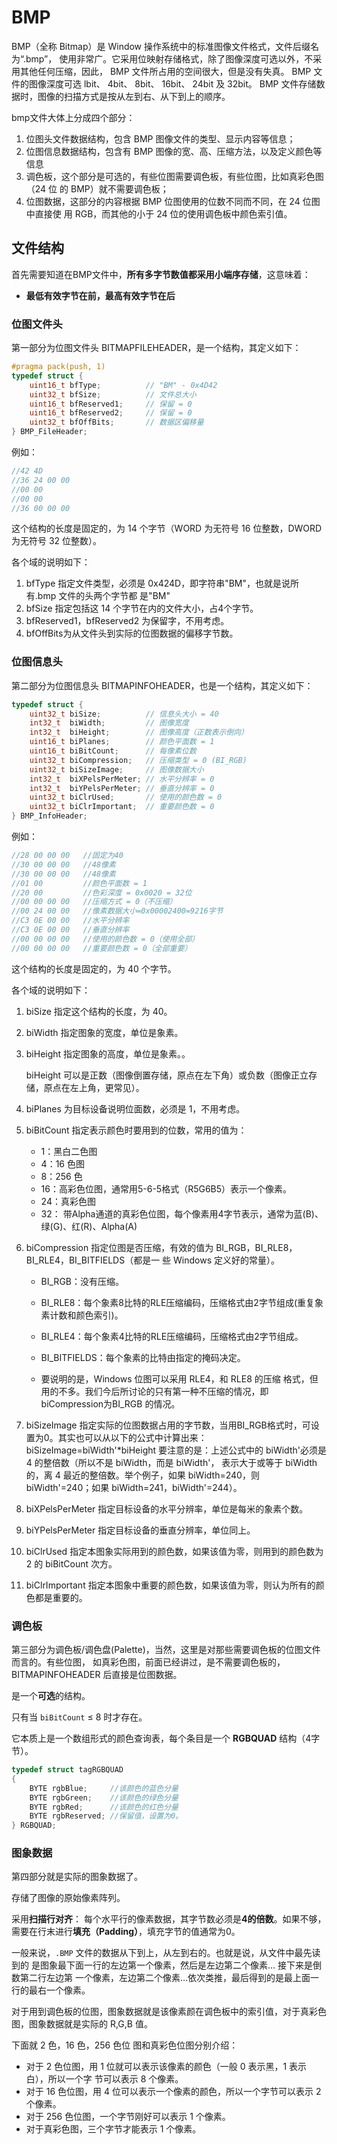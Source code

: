 # BMP


BMP（全称 Bitmap）是 Window 操作系统中的标准图像文件格式，文件后缀名为“.bmp”， 使用非常广。它采用位映射存储格式，除了图像深度可选以外，不采用其他任何压缩，因此， BMP 文件所占用的空间很大，但是没有失真。 BMP 文件的图像深度可选 lbit、 4bit、 8bit、 16bit、 24bit 及 32bit。 BMP 文件存储数据时，图像的扫描方式是按从左到右、从下到上的顺序。

bmp文件大体上分成四个部分：

1. 位图头文件数据结构，包含 BMP 图像文件的类型、显示内容等信息；
2. 位图信息数据结构，包含有 BMP 图像的宽、高、压缩方法，以及定义颜色等信息
3. 调色板，这个部分是可选的，有些位图需要调色板，有些位图，比如真彩色图（24 位
    的 BMP）就不需要调色板；
4. 位图数据，这部分的内容根据 BMP 位图使用的位数不同而不同，在 24 位图中直接使
    用 RGB，而其他的小于 24 位的使用调色板中颜色索引值。

## 文件结构

首先需要知道在BMP文件中，**所有多字节数值都采用小端序存储**，这意味着：

-   **最低有效字节在前，最高有效字节在后**

### 位图文件头

第一部分为位图文件头 BITMAPFILEHEADER，是一个结构，其定义如下：

```c
#pragma pack(push, 1)
typedef struct {
    uint16_t bfType;          // "BM" - 0x4D42 
    uint32_t bfSize;          // 文件总大小
    uint16_t bfReserved1;     // 保留 = 0
    uint16_t bfReserved2;     // 保留 = 0
    uint32_t bfOffBits;       // 数据区偏移量
} BMP_FileHeader;
```

例如：

```c
//42 4D
//36 24 00 00
//00 00
//00 00
//36 00 00 00
```

这个结构的长度是固定的，为 14 个字节（WORD 为无符号 16 位整数，DWORD 为无符号 32 位整数）。

各个域的说明如下：

1. bfType  指定文件类型，必须是 0x424D，即字符串"BM"，也就是说所有.bmp 文件的头两个字节都 是"BM"  
2. bfSize  指定包括这 14 个字节在内的文件大小，占4个字节。
3. bfReserved1，bfReserved2  为保留字，不用考虑。
4. bfOffBits为从文件头到实际的位图数据的偏移字节数。

### 位图信息头

第二部分为位图信息头 BITMAPINFOHEADER，也是一个结构，其定义如下：  

```c
typedef struct {
    uint32_t biSize;          // 信息头大小 = 40
    int32_t  biWidth;         // 图像宽度
    int32_t  biHeight;        // 图像高度（正数表示倒向）
    uint16_t biPlanes;        // 颜色平面数 = 1
    uint16_t biBitCount;      // 每像素位数
    uint32_t biCompression;   // 压缩类型 = 0 (BI_RGB)
    uint32_t biSizeImage;     // 图像数据大小
    int32_t  biXPelsPerMeter; // 水平分辨率 = 0
    int32_t  biYPelsPerMeter; // 垂直分辨率 = 0
    uint32_t biClrUsed;       // 使用的颜色数 = 0
    uint32_t biClrImportant;  // 重要颜色数 = 0
} BMP_InfoHeader;
```

例如：

```c
//28 00 00 00   //固定为40
//30 00 00 00   //48像素
//30 00 00 00   //48像素
//01 00         //颜色平面数 = 1
//20 00         //色彩深度 = 0x0020 = 32位
//00 00 00 00   //压缩方式 = 0（不压缩）
//00 24 00 00   //像素数据大小=0x00002400=9216字节
//C3 0E 00 00   //水平分辨率
//C3 0E 00 00   //垂直分辨率
//00 00 00 00   //使用的颜色数 = 0（使用全部）
//00 00 00 00   //重要颜色数 = 0（全部重要）
```

这个结构的长度是固定的，为 40 个字节。

各个域的说明如下：  

1. biSize  指定这个结构的长度，为 40。

2. biWidth  指定图象的宽度，单位是象素。

3. biHeight  指定图象的高度，单位是象素。。

    biHeight 可以是正数（图像倒置存储，原点在左下角）或负数（图像正立存储，原点在左上角，更常见）。

4. biPlanes  为目标设备说明位面数，必须是 1，不用考虑。

5. biBitCount  指定表示颜色时要用到的位数，常用的值为：

    -   1：黑白二色图
    -   4：16 色图
    -   8：256 色
    -   16：高彩色位图，通常用5-6-5格式（R5G6B5）表示一个像素。
    -   24：真彩色图
    -   32： 带Alpha通道的真彩色位图，每个像素用4字节表示，通常为蓝(B)、绿(G)、红(R)、Alpha(A)

6. biCompression  指定位图是否压缩，有效的值为 BI_RGB，BI_RLE8，BI_RLE4，BI_BITFIELDS（都是一 些 Windows 定义好的常量）。

    -  BI_RGB：没有压缩。
    -  BI_RLE8：每个象素8比特的RLE压缩编码，压缩格式由2字节组成(重复象素计数和颜色索引)。
    -  BI_RLE4：每个象素4比特的RLE压缩编码，压缩格式由2字节组成。
    -  BI_BITFIELDS：每个象素的比特由指定的掩码决定。

    -  要说明的是，Windows 位图可以采用 RLE4，和 RLE8 的压缩 格式，但用的不多。我们今后所讨论的只有第一种不压缩的情况，即biCompression为BI_RGB 的情况。    

7. biSizeImage  指定实际的位图数据占用的字节数，当用BI_RGB格式时，可设置为0。其实也可以从以下的公式中计算出来：  biSizeImage=biWidth'*biHeight  要注意的是：上述公式中的 biWidth'必须是 4 的整倍数（所以不是 biWidth，而是 biWidth'， 表示大于或等于 biWidth 的，离 4 最近的整倍数。举个例子，如果 biWidth=240，则 biWidth'=240；如果 biWidth=241，biWidth'=244）。

8. biXPelsPerMeter  指定目标设备的水平分辨率，单位是每米的象素个数。

9. biYPelsPerMeter  指定目标设备的垂直分辨率，单位同上。  

10. biClrUsed  指定本图象实际用到的颜色数，如果该值为零，则用到的颜色数为 2 的 biBitCount 次方。

11. biClrImportant  指定本图象中重要的颜色数，如果该值为零，则认为所有的颜色都是重要的。

### 调色板

第三部分为调色板/调色盘(Palette)，当然，这里是对那些需要调色板的位图文件而言的。有些位图， 如真彩色图，前面已经讲过，是不需要调色板的，BITMAPINFOHEADER 后直接是位图数据。  

是一个**可选**的结构。

只有当 `biBitCount` ≤ 8 时才存在。

它本质上是一个数组形式的颜色查询表，每个条目是一个 **RGBQUAD** 结构（4字节）。

```C
typedef struct tagRGBQUAD
{  
    BYTE rgbBlue;     //该颜色的蓝色分量
    BYTE rgbGreen;    //该颜色的绿色分量
    BYTE rgbRed;      //该颜色的红色分量
    BYTE rgbReserved; //保留值，设置为0。
} RGBQUAD;
```

### 图象数据

第四部分就是实际的图象数据了。

存储了图像的原始像素阵列。

采用**扫描行对齐**： 每个水平行的像素数据，其字节数必须是**4的倍数**。如果不够，需要在行末进行**填充（Padding）**，填充字节的值通常为0。

一般来说，`.BMP` 文件的数据从下到上，从左到右的。也就是说，从文件中最先读到的 是图象最下面一行的左边第一个像素，然后是左边第二个像素… 接下来是倒数第二行左边第 一个像素，左边第二个像素…依次类推，最后得到的是最上面一行的最右一个像素。

对于用到调色板的位图，图象数据就是该像素颜在调色板中的索引值，对于真彩色图，图象数据就是实际的 R,G,B 值。

下面就 2 色，16 色，256 色位 图和真彩色位图分别介绍：

- 对于 2 色位图，用 1 位就可以表示该像素的颜色（一般 0 表示黑，1 表示白），所以一个字 节可以表示 8 个像素。  
- 对于 16 色位图，用 4 位可以表示一个像素的颜色，所以一个字节可以表示 2 个像素。  
- 对于 256 色位图，一个字节刚好可以表示 1 个像素。  
- 对于真彩色图，三个字节才能表示 1 个像素。  

